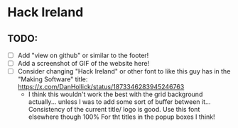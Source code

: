 # Hack Ireland 

## TODO:

- [ ] Add "view on github" or similar to the footer! 
- [ ] Add a screenshot of GIF of the website here! 
- [ ] Consider changing "Hack Ireland" or other font to like this guy has in the "Making Software" title: https://x.com/DanHollick/status/1873346283945246763
    - I think this wouldn't work the best with the grid background actually... unless I was to add some sort of buffer between it... Consistency of the current title/ logo is good. Use this font elsewhere though 100% For tht titles in the popup boxes I think!
  
